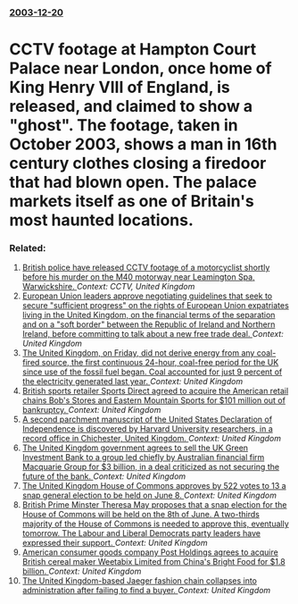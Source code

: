 ### [2003-12-20](/news/2003/12/20/index.md)

#  CCTV footage at Hampton Court Palace near London, once home of King Henry VIII of England, is released, and claimed to show a "ghost". The footage, taken in October 2003, shows a man in 16th century clothes closing a firedoor that had blown open. The palace markets itself as one of Britain's most haunted locations. 




### Related:

1. [ British police have released CCTV footage of a motorcyclist shortly before his murder on the M40 motorway near Leamington Spa, Warwickshire. ](/news/2007/08/20/british-police-have-released-cctv-footage-of-a-motorcyclist-shortly-before-his-murder-on-the-m40-motorway-near-leamington-spa-warwickshire.md) _Context: CCTV, United Kingdom_
2. [European Union leaders approve negotiating guidelines that seek to secure "sufficient progress" on the rights of European Union expatriates living in the United Kingdom, on the financial terms of the separation and on a "soft border" between the Republic of Ireland and Northern Ireland, before committing to talk about a new free trade deal. ](/news/2017/04/29/european-union-leaders-approve-negotiating-guidelines-that-seek-to-secure-sufficient-progress-on-the-rights-of-european-union-expatriates.md) _Context: United Kingdom_
3. [The United Kingdom, on Friday, did not derive energy from any coal-fired source, the first continuous 24-hour, coal-free period for the UK since use of the fossil fuel began. Coal accounted for just 9 percent of the electricity generated last year. ](/news/2017/04/22/the-united-kingdom-on-friday-did-not-derive-energy-from-any-coal-fired-source-the-first-continuous-24-hour-coal-free-period-for-the-uk-s.md) _Context: United Kingdom_
4. [British sports retailer Sports Direct agreed to acquire the American retail chains Bob's Stores and Eastern Mountain Sports for $101 million out of bankruptcy. ](/news/2017/04/21/british-sports-retailer-sports-direct-agreed-to-acquire-the-american-retail-chains-bob-s-stores-and-eastern-mountain-sports-for-101-million.md) _Context: United Kingdom_
5. [A second parchment manuscript of the United States Declaration of Independence is discovered by Harvard University researchers, in a record office in Chichester, United Kingdom. ](/news/2017/04/21/a-second-parchment-manuscript-of-the-united-states-declaration-of-independence-is-discovered-by-harvard-university-researchers-in-a-record.md) _Context: United Kingdom_
6. [The United Kingdom government agrees to sell the UK Green Investment Bank to a group led chiefly by Australian financial firm Macquarie Group for $3 billion, in a deal criticized as not securing the future of the bank. ](/news/2017/04/20/the-united-kingdom-government-agrees-to-sell-the-uk-green-investment-bank-to-a-group-led-chiefly-by-australian-financial-firm-macquarie-grou.md) _Context: United Kingdom_
7. [The United Kingdom House of Commons approves by 522 votes to 13 a snap general election to be held on June 8. ](/news/2017/04/19/the-united-kingdom-house-of-commons-approves-by-522-votes-to-13-a-snap-general-election-to-be-held-on-june-8.md) _Context: United Kingdom_
8. [British Prime Minster Theresa May proposes that a snap election for the House of Commons will be held on the 8th of June. A two-thirds majority of the House of Commons is needed to approve this, eventually tomorrow. The Labour and Liberal Democrats party leaders have expressed their support. ](/news/2017/04/18/british-prime-minster-theresa-may-proposes-that-a-snap-election-for-the-house-of-commons-will-be-held-on-the-8th-of-june-a-two-thirds-major.md) _Context: United Kingdom_
9. [American consumer goods company Post Holdings agrees to acquire British cereal maker Weetabix Limited from China's Bright Food for $1.8 billion. ](/news/2017/04/18/american-consumer-goods-company-post-holdings-agrees-to-acquire-british-cereal-maker-weetabix-limited-from-china-s-bright-food-for-1-8-bill.md) _Context: United Kingdom_
10. [The United Kingdom-based Jaeger fashion chain collapses into administration after failing to find a buyer. ](/news/2017/04/10/the-united-kingdom-based-jaeger-fashion-chain-collapses-into-administration-after-failing-to-find-a-buyer.md) _Context: United Kingdom_
